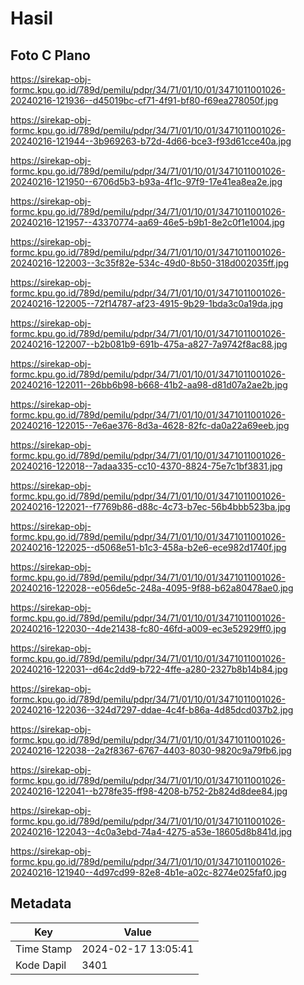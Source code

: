 # Hasil

## Foto C Plano

https://sirekap-obj-formc.kpu.go.id/789d/pemilu/pdpr/34/71/01/10/01/3471011001026-20240216-121936--d45019bc-cf71-4f91-bf80-f69ea278050f.jpg

https://sirekap-obj-formc.kpu.go.id/789d/pemilu/pdpr/34/71/01/10/01/3471011001026-20240216-121944--3b969263-b72d-4d66-bce3-f93d61cce40a.jpg

https://sirekap-obj-formc.kpu.go.id/789d/pemilu/pdpr/34/71/01/10/01/3471011001026-20240216-121950--6706d5b3-b93a-4f1c-97f9-17e41ea8ea2e.jpg

https://sirekap-obj-formc.kpu.go.id/789d/pemilu/pdpr/34/71/01/10/01/3471011001026-20240216-121957--43370774-aa69-46e5-b9b1-8e2c0f1e1004.jpg

https://sirekap-obj-formc.kpu.go.id/789d/pemilu/pdpr/34/71/01/10/01/3471011001026-20240216-122003--3c35f82e-534c-49d0-8b50-318d002035ff.jpg

https://sirekap-obj-formc.kpu.go.id/789d/pemilu/pdpr/34/71/01/10/01/3471011001026-20240216-122005--72f14787-af23-4915-9b29-1bda3c0a19da.jpg

https://sirekap-obj-formc.kpu.go.id/789d/pemilu/pdpr/34/71/01/10/01/3471011001026-20240216-122007--b2b081b9-691b-475a-a827-7a9742f8ac88.jpg

https://sirekap-obj-formc.kpu.go.id/789d/pemilu/pdpr/34/71/01/10/01/3471011001026-20240216-122011--26bb6b98-b668-41b2-aa98-d81d07a2ae2b.jpg

https://sirekap-obj-formc.kpu.go.id/789d/pemilu/pdpr/34/71/01/10/01/3471011001026-20240216-122015--7e6ae376-8d3a-4628-82fc-da0a22a69eeb.jpg

https://sirekap-obj-formc.kpu.go.id/789d/pemilu/pdpr/34/71/01/10/01/3471011001026-20240216-122018--7adaa335-cc10-4370-8824-75e7c1bf3831.jpg

https://sirekap-obj-formc.kpu.go.id/789d/pemilu/pdpr/34/71/01/10/01/3471011001026-20240216-122021--f7769b86-d88c-4c73-b7ec-56b4bbb523ba.jpg

https://sirekap-obj-formc.kpu.go.id/789d/pemilu/pdpr/34/71/01/10/01/3471011001026-20240216-122025--d5068e51-b1c3-458a-b2e6-ece982d1740f.jpg

https://sirekap-obj-formc.kpu.go.id/789d/pemilu/pdpr/34/71/01/10/01/3471011001026-20240216-122028--e056de5c-248a-4095-9f88-b62a80478ae0.jpg

https://sirekap-obj-formc.kpu.go.id/789d/pemilu/pdpr/34/71/01/10/01/3471011001026-20240216-122030--4de21438-fc80-46fd-a009-ec3e52929ff0.jpg

https://sirekap-obj-formc.kpu.go.id/789d/pemilu/pdpr/34/71/01/10/01/3471011001026-20240216-122031--d64c2dd9-b722-4ffe-a280-2327b8b14b84.jpg

https://sirekap-obj-formc.kpu.go.id/789d/pemilu/pdpr/34/71/01/10/01/3471011001026-20240216-122036--324d7297-ddae-4c4f-b86a-4d85dcd037b2.jpg

https://sirekap-obj-formc.kpu.go.id/789d/pemilu/pdpr/34/71/01/10/01/3471011001026-20240216-122038--2a2f8367-6767-4403-8030-9820c9a79fb6.jpg

https://sirekap-obj-formc.kpu.go.id/789d/pemilu/pdpr/34/71/01/10/01/3471011001026-20240216-122041--b278fe35-ff98-4208-b752-2b824d8dee84.jpg

https://sirekap-obj-formc.kpu.go.id/789d/pemilu/pdpr/34/71/01/10/01/3471011001026-20240216-122043--4c0a3ebd-74a4-4275-a53e-18605d8b841d.jpg

https://sirekap-obj-formc.kpu.go.id/789d/pemilu/pdpr/34/71/01/10/01/3471011001026-20240216-121940--4d97cd99-82e8-4b1e-a02c-8274e025faf0.jpg


## Metadata

| Key        | Value               |
| ---------- | ------------------- |
| Time Stamp | 2024-02-17 13:05:41 |
| Kode Dapil | 3401                |



